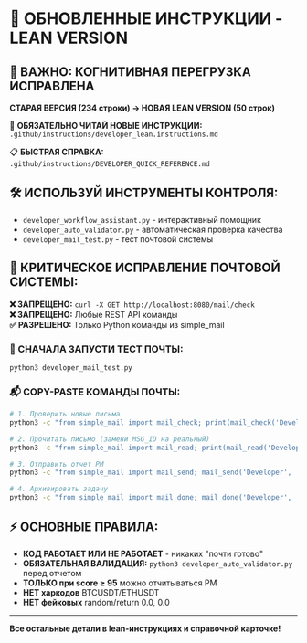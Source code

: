 # 🚨 ОБНОВЛЕННЫЕ ИНСТРУКЦИИ - LEAN VERSION

## 🧠 ВАЖНО: КОГНИТИВНАЯ ПЕРЕГРУЗКА ИСПРАВЛЕНА
**СТАРАЯ ВЕРСИЯ (234 строки) → НОВАЯ LEAN VERSION (50 строк)**

🎯 **ОБЯЗАТЕЛЬНО ЧИТАЙ НОВЫЕ ИНСТРУКЦИИ:**
`.github/instructions/developer_lean.instructions.md`

📋 **БЫСТРАЯ СПРАВКА:**  
`.github/instructions/DEVELOPER_QUICK_REFERENCE.md`

## 🛠️ ИСПОЛЬЗУЙ ИНСТРУМЕНТЫ КОНТРОЛЯ:
- `developer_workflow_assistant.py` - интерактивный помощник  
- `developer_auto_validator.py` - автоматическая проверка качества
- `developer_mail_test.py` - тест почтовой системы

## 📧 КРИТИЧЕСКОЕ ИСПРАВЛЕНИЕ ПОЧТОВОЙ СИСТЕМЫ:
**❌ ЗАПРЕЩЕНО:** `curl -X GET http://localhost:8080/mail/check`  
**❌ ЗАПРЕЩЕНО:** Любые REST API команды  
**✅ РАЗРЕШЕНО:** Только Python команды из simple_mail

### 🧪 СНАЧАЛА ЗАПУСТИ ТЕСТ ПОЧТЫ:
```bash
python3 developer_mail_test.py
```

### 📬 COPY-PASTE КОМАНДЫ ПОЧТЫ:
```bash
# 1. Проверить новые письма
python3 -c "from simple_mail import mail_check; print(mail_check('Developer'))"

# 2. Прочитать письмо (замени MSG_ID на реальный)
python3 -c "from simple_mail import mail_read; print(mail_read('Developer', 'MSG_ID'))"

# 3. Отправить отчет PM  
python3 -c "from simple_mail import mail_send; mail_send('Developer', 'PM', 'ГОТОВО', 'Детали + validation score')"

# 4. Архивировать задачу
python3 -c "from simple_mail import mail_done; mail_done('Developer', 'MSG_ID')"
```

## ⚡ ОСНОВНЫЕ ПРАВИЛА:
- **КОД РАБОТАЕТ ИЛИ НЕ РАБОТАЕТ** - никаких "почти готово"
- **ОБЯЗАТЕЛЬНАЯ ВАЛИДАЦИЯ:** `python3 developer_auto_validator.py` перед отчетом
- **ТОЛЬКО при score ≥ 95** можно отчитываться PM
- **НЕТ харкодов** BTCUSDT/ETHUSDT
- **НЕТ фейковых** random/return 0.0, 0.0

---
**Все остальные детали в lean-инструкциях и справочной карточке!**
